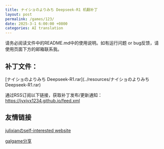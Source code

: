 ```yaml
---
title: ナイショのよりみち Deepseek-R1 机翻补丁
layout: post
permalink: /games/123/
date: 2025-3-1 6:00:00 +0800
categories: AI translation
---
```



请务必阅读文件中的README.md中的使用说明。如有运行问题 or bug反馈，请使用页面下方的邮箱联系我。



## 补丁文件：

[ナイショのよりみち Deepseek-R1.rar](../resources/ナイショのよりみち Deepseek-R1.rar)

 

通过RSS订阅以下链接，获取补丁发布/更新通知：https://jyxjyx1234.github.io/feed.xml

## 友情链接

[julixianのself-interested website](https://julixian-siw.worldsystem.top/) 

[galgame分享](https://t.me/galgpt)